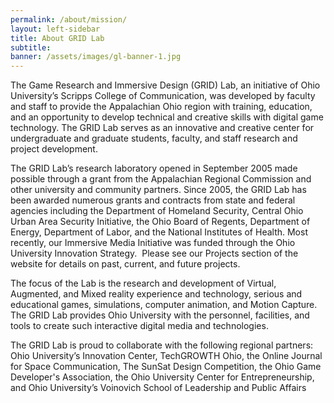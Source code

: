 ```yaml
---
permalink: /about/mission/
layout: left-sidebar
title: About GRID Lab
subtitle:
banner: /assets/images/gl-banner-1.jpg
---
```



The Game Research and Immersive Design (GRID) Lab, an initiative of Ohio University’s Scripps College of Communication, was developed by faculty and staff to provide the Appalachian Ohio region with training, education, and an opportunity to develop technical and creative skills with digital game technology. The GRID Lab serves as an innovative and creative center for undergraduate and graduate students, faculty, and staff research and project development.

The GRID Lab’s research laboratory opened in September 2005 made possible through a grant from the Appalachian Regional Commission and other university and community partners. Since 2005, the GRID Lab has been awarded numerous grants and contracts from state and federal agencies including the Department of Homeland Security, Central Ohio Urban Area Security Initiative, the Ohio Board of Regents, Department of Energy, Department of Labor, and the National Institutes of Health. Most recently, our Immersive Media Initiative was funded through the Ohio University Innovation Strategy. &nbsp;Please see our Projects section of the website for details on past, current, and future projects.

The focus of the Lab is the research and development of Virtual, Augmented, and Mixed reality experience and technology, serious and educational games, simulations, computer animation, and Motion Capture. The GRID Lab provides Ohio University with the personnel, facilities, and tools to create such interactive digital media and technologies.

The GRID Lab is proud to collaborate with the following regional partners: Ohio University’s Innovation Center, TechGROWTH Ohio, the Online Journal for Space Communication, The SunSat Design Competition, the Ohio Game Developer's Association, the Ohio University Center for Entrepreneurship, and Ohio University’s Voinovich School of Leadership and Public Affairs
